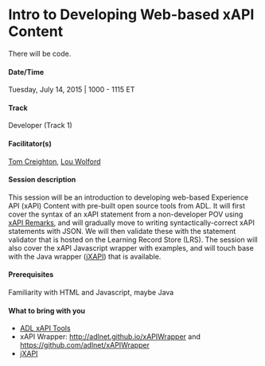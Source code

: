 # Intro to Developing Web-based xAPI Content

There will be code.

#### Date/Time
Tuesday, July 14, 2015 | 1000 - 1115 ET

#### Track
Developer (Track 1)

#### Facilitator(s)
[Tom Creighton](https://www.linkedin.com/pub/tom-creighton/16/9b7/14), [Lou Wolford](https://www.linkedin.com/pub/lou-wolford/42/747/623) 

#### Session description
This session will be an introduction to developing web-based Experience API (xAPI) Content with pre-built open source tools from ADL. It will first cover the syntax of an xAPI statement from a non-developer POV using [xAPI Remarks](http://adlnet.github.io/xapi-remarks/), and will gradually move to writing syntactically-correct xAPI statements with JSON. We will then validate these with the statement validator that is hosted on the Learning Record Store (LRS). The session will also cover the xAPI Javascript wrapper with examples, and will touch base with the Java wrapper ([jXAPI](https://github.com/adlnet/jxapi)) that is available.

#### Prerequisites 
Familiarity with HTML and Javascript, maybe Java

#### What to bring with you
* [ADL xAPI Tools](http://adlnet.github.io/)
* xAPI Wrapper: http://adlnet.github.io/xAPIWrapper and https://github.com/adlnet/xAPIWrapper
* [jXAPI](https://github.com/adlnet/jxapi)